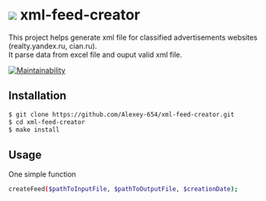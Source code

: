 # <img src="https://img.shields.io/badge/php-%23777BB4.svg?&style=for-the-badge&logo=php&logoColor=white"/> xml-feed-creator
This project helps generate xml file for classified advertisements websites (realty.yandex.ru, cian.ru).  
It parse data from excel file and ouput valid xml file.

[![Maintainability](https://api.codeclimate.com/v1/badges/f0a93a4dd66185e09eaf/maintainability)](https://codeclimate.com/github/Alexey-654/xml-feed-creator/maintainability)



## Installation
```bash
$ git clone https://github.com/Alexey-654/xml-feed-creator.git
$ cd xml-feed-creator
$ make install
```

## Usage
One simple function
```bash
createFeed($pathToInputFile, $pathToOutputFile, $creationDate);
```